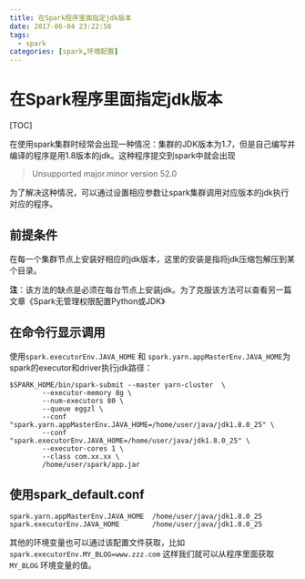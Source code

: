 ```yaml
---
title: 在Spark程序里面指定jdk版本
date: 2017-06-04 23:22:58
tags: 
  - spark
categories: [spark,环境配置]
---
```


# 在Spark程序里面指定jdk版本

[TOC]

在使用spark集群时经常会出现一种情况：集群的JDK版本为1.7，但是自己编写并编译的程序是用1.8版本的jdk。这种程序提交到spark中就会出现

> Unsupported major.minor version 52.0

为了解决这种情况，可以通过设置相应参数让spark集群调用对应版本的jdk执行对应的程序。

## 前提条件

在每一个集群节点上安装好相应的jdk版本，这里的安装是指将jdk压缩包解压到某个目录。

**注**：该方法的缺点是必须在每台节点上安装jdk。为了克服该方法可以查看另一篇文章《Spark无管理权限配置Python或JDK》

## 在命令行显示调用

使用`spark.executorEnv.JAVA_HOME` 和 `spark.yarn.appMasterEnv.JAVA_HOME`为spark的executor和driver执行jdk路径：

```shell
$SPARK_HOME/bin/spark-submit --master yarn-cluster  \
        --executor-memory 8g \
        --num-executors 80 \
        --queue eggzl \
        --conf "spark.yarn.appMasterEnv.JAVA_HOME=/home/user/java/jdk1.8.0_25" \
        --conf "spark.executorEnv.JAVA_HOME=/home/user/java/jdk1.8.0_25" \
        --executor-cores 1 \
        --class com.xx.xx \
        /home/user/spark/app.jar
```

## 使用spark_default.conf

```
spark.yarn.appMasterEnv.JAVA_HOME  /home/user/java/jdk1.8.0_25
spark.executorEnv.JAVA_HOME        /home/user/java/jdk1.8.0_25
```

其他的环境变量也可以通过该配置文件获取，比如 `spark.executorEnv.MY_BLOG=www.zzz.com` 这样我们就可以从程序里面获取 `MY_BLOG` 环境变量的值。
